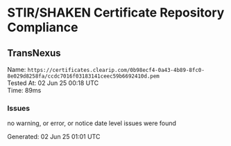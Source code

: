 # STIR/SHAKEN Certificate Repository Compliance

## TransNexus

Name: `https://certificates.clearip.com/0b98ecf4-0a43-4b89-8fc0-8e029d8258fa/ccdc7016f03183141ceec59b6692410d.pem`\
Tested At: 02 Jun 25 00:18 UTC\
Time: 89ms

### Issues

no warning, or error, or notice date level issues were found

Generated: 02 Jun 25 01:01 UTC